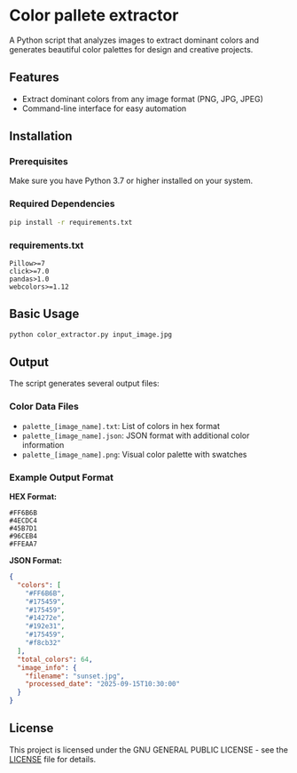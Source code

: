 Color pallete extractor
=======================

A Python script that analyzes images to extract dominant colors and generates beautiful color palettes for design and creative projects.

## Features

- Extract dominant colors from any image format (PNG, JPG, JPEG)
- Command-line interface for easy automation

## Installation

### Prerequisites

Make sure you have Python 3.7 or higher installed on your system.

### Required Dependencies

```bash
pip install -r requirements.txt
```

### requirements.txt
```
Pillow>=7
click>=7.0
pandas>1.0
webcolors>=1.12
```

## Basic Usage

```bash
python color_extractor.py input_image.jpg
```

## Output

The script generates several output files:

### Color Data Files

- `palette_[image_name].txt`: List of colors in hex format
- `palette_[image_name].json`: JSON format with additional color information
- `palette_[image_name].png`: Visual color palette with swatches

### Example Output Format

**HEX Format:**

```
#FF6B6B
#4ECDC4
#45B7D1
#96CEB4
#FFEAA7
```

**JSON Format:**

```json
{
  "colors": [
    "#FF6B6B",
    "#175459",
    "#175459",
    "#14272e",
    "#192e31",
    "#175459",
    "#f8cb32"
  ],
  "total_colors": 64,
  "image_info": {
    "filename": "sunset.jpg",
    "processed_date": "2025-09-15T10:30:00"
  }
}
```

## License

This project is licensed under the GNU GENERAL PUBLIC LICENSE - see the [LICENSE](LICENSE) file for details.
